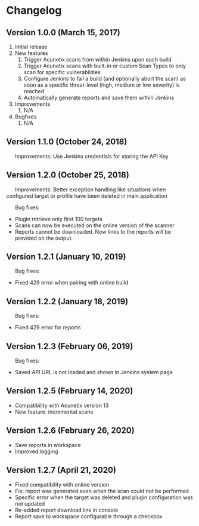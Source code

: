 #  Changelog

##  Version 1.0.0 (March 15, 2017)

1.  Initial release
2.  New features
    1.  Trigger Acunetix scans from within Jenkins upon each build
    2.  Trigger Acunetix scans with built-in or custom Scan Types to
        only scan for specific vulnerabilities
    3.  Configure Jenkins to fail a build (and optionally abort the
        scan) as soon as a specific threat-level (high, medium or low
        severity) is reached
    4.  Automatically generate reports and save them within Jenkins
3.  Improvements
    1.  N/A
4.  Bugfixes
    1.  N/A

##  Version 1.1.0 (October 24, 2018)

      Improvements: Use Jenkins credentials for storing the API Key

##  Version 1.2.0 (October 25, 2018)

      Improvements: Better exception handling like situations when
configured target or profile have been deleted in main application

      Bug fixes:

 -   Plugin retrieve only first 100 targets
 -   Scans can now be executed on the online version of the scanner
 -   Reports cannot be downloaded. Now links to the reports will be
        provided on the output.  

##  Version 1.2.1 (January 10, 2019)

      Bug fixes:

 -   Fixed 429 error when pairing with online build

##  Version 1.2.2 (January 18, 2019)

      Bug fixes:

 -   Fixed 429 error for reports

##  Version 1.2.3 (February 06, 2019)

      Bug fixes:

 -   Saved API URL is not loaded and shown in Jenkins system page

##  Version 1.2.5 (February 14, 2020)

  -   Compatibility with Acunetix version 13
  -   New feature: incremental scans

##  Version 1.2.6 (February 26, 2020)

  -   Save reports in workspace
  -   Improved logging
  
##  Version 1.2.7 (April 21, 2020)

  -   Fixed compatibility with online version
  -   Fix: report was generated even when the scan could not be performed 
  -   Specific error when the target was deleted and plugin configuration was not updated
  -   Re-added report download link in console
  -   Report save to workspace configurable through a checkbox

  